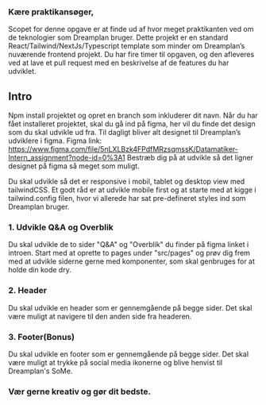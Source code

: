 ### Kære praktikansøger,
Scopet for denne opgave er at finde ud af hvor meget praktikanten ved om de teknologier som Dreamplan bruger.
Dette projekt er en standard React/Tailwind/NextJs/Typescript template som minder om Dreamplan’s nuværende frontend projekt.
Du har fire timer til opgaven, og den afleveres ved at lave et pull request med en beskrivelse af de features du har udviklet.

## Intro
Npm install projektet og opret en branch som inkluderer dit navn.
Når du har fået installeret projektet, skal du gå ind på figma, her vil du finde det design som du skal udvikle ud fra. Til dagligt bliver alt designet til Dreamplan’s udviklere i figma.
Figma link: https://www.figma.com/file/5nLXLBzk4FPdfMRzsqmssK/Datamatiker-Intern_assignment?node-id=0%3A1
Bestræb dig på at udvikle så det ligner designet på figma så meget som muligt.

Du skal udvikle så det er responsive i mobil, tablet og desktop view med tailwindCSS.
Et godt råd er at udvikle mobile first og at starte med at kigge i tailwind.config filen, hvor vi allerede har sat pre-defineret styles ind som Dreamplan bruger.

### 1. Udvikle Q&A og Overblik 
Du skal udvikle de to sider "Q&A" og "Overblik" du finder på figma linket i introen.
Start med at oprette to pages under "src/pages" og prøv dig frem med at udvikle siderne gerne med komponenter, som skal genbruges for at holde din kode dry.

### 2. Header
Du skal udvikle en header som er gennemgående på begge sider. Det skal være muligt at navigere til den anden side fra headeren.

### 3. Footer(Bonus)
Du skal udvikle en footer som er gennemgående på begge sider. Det skal være muligt at trykke på social media ikonerne og blive henvist til Dreamplan's SoMe.

### Vær gerne kreativ og gør dit bedste.
